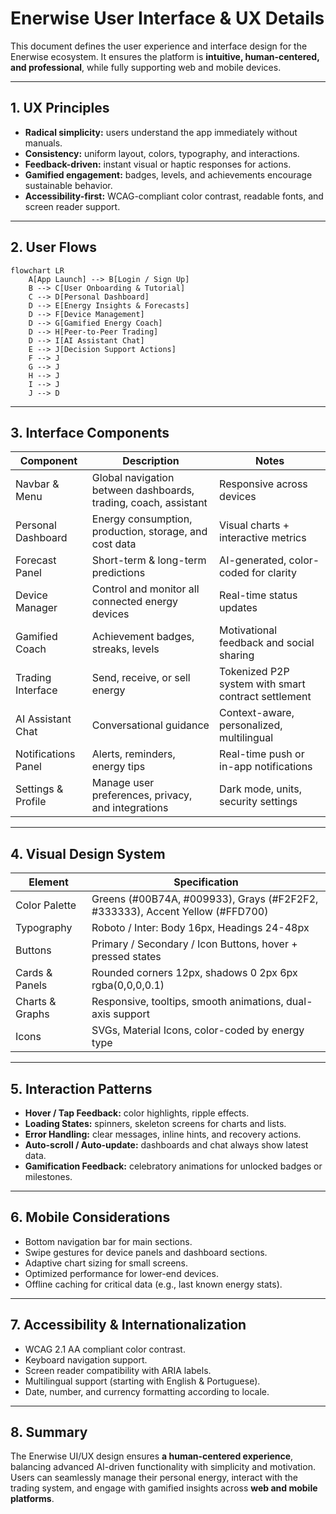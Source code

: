 
# Enerwise User Interface & UX Details

This document defines the user experience and interface design for the Enerwise ecosystem. It ensures the platform is **intuitive, human-centered, and professional**, while fully supporting web and mobile devices.

---

## 1. UX Principles

- **Radical simplicity:** users understand the app immediately without manuals.  
- **Consistency:** uniform layout, colors, typography, and interactions.  
- **Feedback-driven:** instant visual or haptic responses for actions.  
- **Gamified engagement:** badges, levels, and achievements encourage sustainable behavior.  
- **Accessibility-first:** WCAG-compliant color contrast, readable fonts, and screen reader support.  

---

## 2. User Flows

```mermaid
flowchart LR
    A[App Launch] --> B[Login / Sign Up]
    B --> C[User Onboarding & Tutorial]
    C --> D[Personal Dashboard]
    D --> E[Energy Insights & Forecasts]
    D --> F[Device Management]
    D --> G[Gamified Energy Coach]
    D --> H[Peer-to-Peer Trading]
    D --> I[AI Assistant Chat]
    E --> J[Decision Support Actions]
    F --> J
    G --> J
    H --> J
    I --> J
    J --> D
````

---

## 3. Interface Components

| Component           | Description                                                     | Notes                                               |
| ------------------- | --------------------------------------------------------------- | --------------------------------------------------- |
| Navbar & Menu       | Global navigation between dashboards, trading, coach, assistant | Responsive across devices                           |
| Personal Dashboard  | Energy consumption, production, storage, and cost data          | Visual charts + interactive metrics                 |
| Forecast Panel      | Short-term & long-term predictions                              | AI-generated, color-coded for clarity               |
| Device Manager      | Control and monitor all connected energy devices                | Real-time status updates                            |
| Gamified Coach      | Achievement badges, streaks, levels                             | Motivational feedback and social sharing            |
| Trading Interface   | Send, receive, or sell energy                                   | Tokenized P2P system with smart contract settlement |
| AI Assistant Chat   | Conversational guidance                                         | Context-aware, personalized, multilingual           |
| Notifications Panel | Alerts, reminders, energy tips                                  | Real-time push or in-app notifications              |
| Settings & Profile  | Manage user preferences, privacy, and integrations              | Dark mode, units, security settings                 |

---

## 4. Visual Design System

| Element         | Specification                                                                |
| --------------- | ---------------------------------------------------------------------------- |
| Color Palette   | Greens (#00B74A, #009933), Grays (#F2F2F2, #333333), Accent Yellow (#FFD700) |
| Typography      | Roboto / Inter: Body 16px, Headings 24-48px                                  |
| Buttons         | Primary / Secondary / Icon Buttons, hover + pressed states                   |
| Cards & Panels  | Rounded corners 12px, shadows 0 2px 6px rgba(0,0,0,0.1)                      |
| Charts & Graphs | Responsive, tooltips, smooth animations, dual-axis support                   |
| Icons           | SVGs, Material Icons, color-coded by energy type                             |

---

## 5. Interaction Patterns

* **Hover / Tap Feedback:** color highlights, ripple effects.
* **Loading States:** spinners, skeleton screens for charts and lists.
* **Error Handling:** clear messages, inline hints, and recovery actions.
* **Auto-scroll / Auto-update:** dashboards and chat always show latest data.
* **Gamification Feedback:** celebratory animations for unlocked badges or milestones.

---

## 6. Mobile Considerations

* Bottom navigation bar for main sections.
* Swipe gestures for device panels and dashboard sections.
* Adaptive chart sizing for small screens.
* Optimized performance for lower-end devices.
* Offline caching for critical data (e.g., last known energy stats).

---

## 7. Accessibility & Internationalization

* WCAG 2.1 AA compliant color contrast.
* Keyboard navigation support.
* Screen reader compatibility with ARIA labels.
* Multilingual support (starting with English & Portuguese).
* Date, number, and currency formatting according to locale.

---

## 8. Summary

The Enerwise UI/UX design ensures **a human-centered experience**, balancing advanced AI-driven functionality with simplicity and motivation. Users can seamlessly manage their personal energy, interact with the trading system, and engage with gamified insights across **web and mobile platforms**.

```



